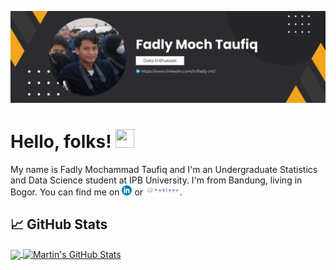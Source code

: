 <!-- More info, tips and tricks for making GitHub Profile README can be found in my article at https://towardsdatascience.com/build-a-stunning-readme-for-your-github-profile-9b80434fe5d7 -->

![Header](https://raw.githubusercontent.com/imomenujung/imomenujung/master/readme_header_fadly.png "Header")

# Hello, folks! <img src="https://raw.githubusercontent.com/MartinHeinz/MartinHeinz/master/wave.gif" width="30px" height="30px" />

My name is Fadly Mochammad Taufiq and I'm an Undergraduate Statistics and Data Science student at IPB University. I'm from Bandung, living in Bogor. You can find me on [![LinkedIn][2.2]][2] or [![Tableu][3.2]][3].

## &#x1f4c8; GitHub Stats

<a href="https://github.com/imomenujung/imomenujung">
  <img align="center" src="https://github-readme-stats.vercel.app/api/top-langs/?username=imomenujung&hide=java,html,tex&title_color=ffffff&text_color=c9cacc&icon_color=2bbc8a&bg_color=1d1f21&langs_count=3" />
</a>
<a href="https://github.com/imomenujung/imomenujung">
  <img align="center" src="https://github-readme-stats.vercel.app/api?username=imomenujung&show_icons=true&line_height=27&count_private=true&title_color=ffffff&text_color=c9cacc&icon_color=2bbc8a&bg_color=1d1f21" alt="Martin's GitHub Stats" />
</a>


<!-- links to social media icons -->

<!-- icons with padding -->

[1.1]: http://i.imgur.com/tXSoThF.png (twitter icon with padding)
[2.1]: http://i.imgur.com/0o48UoR.png (github icon with padding)

<!-- icons without padding -->

[1.2]: http://i.imgur.com/wWzX9uB.png (twitter icon without padding)
[2.2]: https://raw.githubusercontent.com/imomenujung/imomenujung/master/circle-linkedin-512-(1).png (LinkedIn icon without padding)
[3.2]: https://raw.githubusercontent.com/imomenujung/imomenujung/master/Tableu.png (Tableu icon without padding)


<!-- links to your social media accounts -->

[1]: https://github.com/imomenujung
[2]: https://www.linkedin.com/in/fadly-mt/
[3]: https://public.tableau.com/app/profile/fadly.mochammad.taufiq/


<!-- Resources -->
<!-- Icons: https://simpleicons.org/ -->
<!-- GitHub Stats: https://github.com/anuraghazra/github-readme-stats -->
<!-- Emojis: https://emojipedia.org/emoji/ -->
<!-- HTML Emojis: https://www.fileformat.info/index.htm -->
<!-- Shields: https://shields.io/ -->
<!-- Awesome GitHub Profile README: https://github.com/abhisheknaiidu/awesome-github-profile-readme -->
